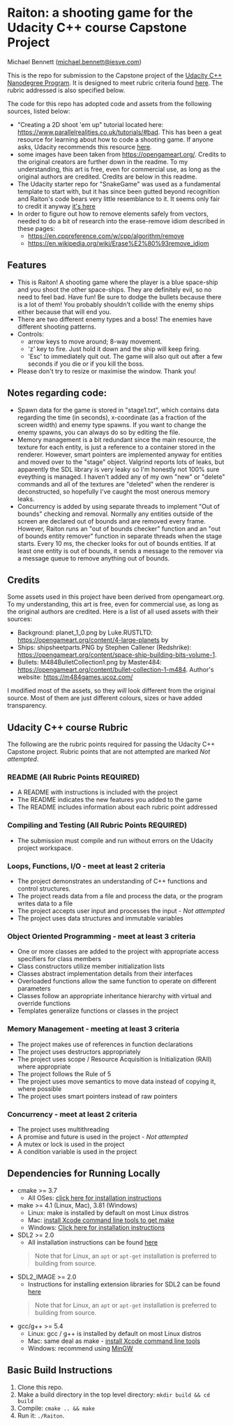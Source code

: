 # Raiton: a shooting game for the Udacity C++ course Capstone Project

Michael Bennett (michael.bennett@iesve.com)

This is the repo for submission to the Capstone project of the [Udacity C++ Nanodegree Program](https://www.udacity.com/course/c-plus-plus-nanodegree--nd213). It is designed to meet rubric criteria found [here](https://review.udacity.com/#!/rubrics/5373/view).  The rubric addressed is also specified below.

The code for this repo has adopted code and assets from the following sources, listed below:
  - "Creating a 2D shoot 'em up" tutorial located here: https://www.parallelrealities.co.uk/tutorials/#bad.  This has been a geat resource for learning about how to code a shooting game.  If anyone asks, Udacity recommends this resource [here](https://learn.udacity.com/nanodegrees/nd213/parts/a0c73361-219d-4ff6-984c-e37478ad300c/lessons/b4a166f9-ae01-4afc-95ed-93a367b8e4e0/concepts/4b55f1cb-507e-4bd5-8147-ca036c03355f).
  - some images have been taken from https://opengameart.org/.  Credits to the original creators are further down in the readme.  To my understanding, this art is free, even for commercial use, as long as the original authors are credited.  Credits are below in this readme.
  - The Udacity starter repo for "SnakeGame" was used as a fundamental template to start with, but it has since been gutted beyond recognition and Raiton's code bears very little resemblance to it.  It seems only fair to credit it anyway [it's here](https://github.com/udacity/CppND-Capstone-Snake-Game)
  - In order to figure out how to remove elements safely from vectors, needed to do a bit of research into the erase-remove idiom described in these pages:
    - https://en.cppreference.com/w/cpp/algorithm/remove
    - https://en.wikipedia.org/wiki/Erase%E2%80%93remove_idiom
    
## Features

* This is Raiton! A shooting game where the player is a blue space-ship and you shoot the other space-ships.  They are definitely evil, so no need to feel bad.  Have fun! Be sure to dodge the bullets because there is a lot of them!  You probably shouldn't collide with the enemy ships either because that will end you.
* There are two different enemy types and a boss!  The enemies have different shooting patterns.
* Controls:
    * arrow keys to move around; 8-way movement.
    * 'z' key to fire.  Just hold it down and the ship will keep firing.
    * 'Esc' to immediately quit out.  The game will also quit out after a few seconds if you die or if you kill the boss.
* Please don't try to resize or maximise the window.  Thank you!

## Notes regarding code:
- Spawn data for the game is stored in "stage1.txt", which contains data regarding the time (in seconds), x-coordinate (as a fraction of the screen width) and enemy type spawns.  If you want to change the enemy spawns, you can always do so by editing the file.
- Memory management is a bit redundant since the main resource, the texture for each entity, is just a reference to a container stored in the renderer.  However, smart pointers are implemented anyway for entities and moved over to the "stage" object.  Valgrind reports lots of leaks, but apparently the SDL library is very leaky so I'm honestly not 100% sure eveything is managed.  I haven't added any of my own "new" or "delete" commands and all of the textures are "deleted" when the renderer is deconstructed, so hopefully I've caught the most onerous memory leaks.
- Concurrency is added by using separate threads to implement "Out of bounds" checking and removal.  Normally any entities outside of the screen are declared out of bounds and are removed every frame.  However, Raiton runs an "out of bounds checker" function and an "out of bounds entity remover" function in separate threads when the stage starts.  Every 10 ms, the checker looks for out of bounds entities.  If at least one entity is out of bounds, it sends a message to the remover via a message queue to remove anything out of bounds.

## Credits

Some assets used in this project have been derived from opengameart.org.  To my understanding, this art is free, even for commercial use, as long as the original authors are credited.  Here is a list of all used assets with their sources:

* Background: planet_1_0.png by Luke.RUSTLTD: https://opengameart.org/content/4-large-planets by 
* Ships: shipsheetparts.PNG by Stephen Callener (Redshrike): https://opengameart.org/content/space-ship-building-bits-volume-1.
* Bullets: M484BulletCollection1.png by Master484: https://opengameart.org/content/bullet-collection-1-m484.  Author's website: https://m484games.ucoz.com/

I modified most of the assets, so they *will* look different from the original source.  Most of them are just different colours, sizes or have added transparency.

## Udacity C++ course Rubric

The following are the rubric points required for passing the Udacity C++ Capstone project.  Rubric points that are not attempted are marked *Not attempted*.

### README (All Rubric Points REQUIRED)
* A README with instructions is included with the project
* The README indicates the new features you added to the game
* The README includes information about each rubric point addressed

### Compiling and Testing (All Rubric Points REQUIRED)
* The submission must compile and run without errors on the Udacity project workspace.

### Loops, Functions, I/O - meet at least 2 criteria
* The project demonstrates an understanding of C++ functions and control structures.
* The project reads data from a file and process the data, or the program writes data to a file
* The project accepts user input and processes the input - *Not attempted*
* The project uses data structures and immutable variables

### Object Oriented Programming - meet at least 3 criteria
* One or more classes are added to the project with appropriate access specifiers for class members
* Class constructors utilize member initialization lists
* Classes abstract implementation details from their interfaces
* Overloaded functions allow the same function to operate on different parameters
* Classes follow an appropriate inheritance hierarchy with virtual and override functions
* Templates generalize functions or classes in the project

### Memory Management - meeting at least 3 criteria
* The project makes use of references in function declarations
* The project uses destructors appropriately
* The project uses scope / Resource Acquisition is Initialization (RAII) where appropriate
* The project follows the Rule of 5
* The project uses move semantics to move data instead of copying it, where possible
* The project uses smart pointers instead of raw pointers

### Concurrency - meet at least 2 criteria
* The project uses multithreading
* A promise and future is used in the project - *Not attempted*
* A mutex or lock is used in the project
* A condition variable is used in the project

## Dependencies for Running Locally
* cmake >= 3.7
  * All OSes: [click here for installation instructions](https://cmake.org/install/)
* make >= 4.1 (Linux, Mac), 3.81 (Windows)
  * Linux: make is installed by default on most Linux distros
  * Mac: [install Xcode command line tools to get make](https://developer.apple.com/xcode/features/)
  * Windows: [Click here for installation instructions](http://gnuwin32.sourceforge.net/packages/make.htm)
* SDL2 >= 2.0
  * All installation instructions can be found [here](https://wiki.libsdl.org/Installation)
  >Note that for Linux, an `apt` or `apt-get` installation is preferred to building from source.
* SDL2_IMAGE >= 2.0
  * Instructions for installing extension libraries for SDL2 can be found [here](https://lazyfoo.net/tutorials/SDL/06_extension_libraries_and_loading_other_image_formats/index.php)
  >Note that for Linux, an `apt` or `apt-get` installation is preferred to building from source.
* gcc/g++ >= 5.4
  * Linux: gcc / g++ is installed by default on most Linux distros
  * Mac: same deal as make - [install Xcode command line tools](https://developer.apple.com/xcode/features/)
  * Windows: recommend using [MinGW](http://www.mingw.org/)

## Basic Build Instructions

1. Clone this repo.
2. Make a build directory in the top level directory: `mkdir build && cd build`
3. Compile: `cmake .. && make`
4. Run it: `./Raiton`.

